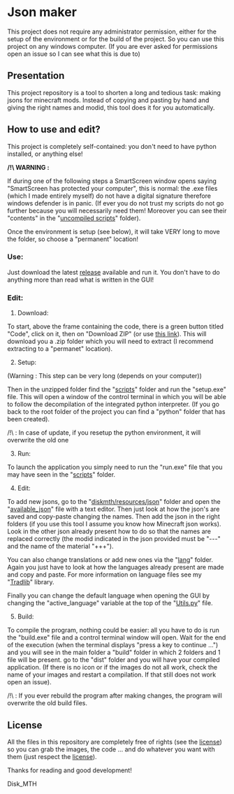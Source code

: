 # Json maker

This project does not require any administrator permission, either for the setup 
of the environment or for the build of the project. So you can use this project 
on any windows computer. (If you are ever asked for permissions open an 
issue so I can see what this is due to)


## Presentation

This project repository is a tool to shorten a long and tedious task: making jsons for minecraft mods. Instead of copying and pasting by hand and giving the right names and modid, this tool does it for you automatically.


## How to use and edit?

This project is completely self-contained: you don't need to have python installed, 
or anything else!

**__/!\ WARNING :__**

If during one of the following steps a SmartScreen window opens saying 
"SmartScreen has protected your computer", this is normal: the .exe files (which I made 
entirely myself) do not have a digital signature therefore windows defender is in panic. 
(If ever you do not trust my scripts do not go further because you will necessarily 
need them! Moreover you can see their "contents" in the "[uncompiled scripts](https://github.com/Disk-MTH/Json-maker/tree/master/scripts/uncompiled%20scripts)" folder).

Once the environment is setup (see below), it will take VERY long to move the folder, 
so choose a "permanent" location!


### Use:

Just download the latest [release](https://github.com/Disk-MTH/Json-maker/releases) available and run it. You don't have to do anything more than read what is written in the GUI!


### Edit:

1) Download:

To start, above the frame containing the code, there is a green button titled "Code", 
click on it, then on "Download ZIP" (or use [this link](https://github.com/Disk-MTH/Json-maker/archive/refs/heads/master.zip)). This will download you a .zip 
folder which you will need to extract (I recommend extracting to a "permanet" location). 

2) Setup:

(Warning : This step can be very long (depends on your computer))

Then in the unzipped folder find the "[scripts](https://github.com/Disk-MTH/Json-maker/tree/master/scripts)" folder and run the "setup.exe" 
file. This will open a window of the control terminal in which you will be able to 
follow the decompilation of the integrated python interpreter. (If you go back to 
the root folder of the project you can find a "python" folder that has been 
created).

/!\ : In case of update, if you resetup the python environment, it will overwrite the old 
one

3) Run:

To launch the application you simply need to run the "run.exe" file that you may have 
seen in the "[scripts](https://github.com/Disk-MTH/Json-maker/tree/master/scripts)" folder.

4) Edit:

To add new jsons, go to the "[diskmth/resources/json](https://github.com/Disk-MTH/Json-maker/tree/master/diskmth/resources/json)" folder and open the "[available_json](https://github.com/Disk-MTH/Json-maker/blob/master/diskmth/resources/json/available_json.json)" file with a text editor. Then just look at how the json's are saved and copy-paste changing the names. Then add the json in the right folders (if you use this tool I assume you know how Minecraft json works). Look in the other json already present how to do so that the names are replaced correctly (the modid indicated in the json provided must be "---" and the name of the material "+++"). 

You can also change translations or add new ones via the "[lang](https://github.com/Disk-MTH/Json-maker/tree/master/diskmth/resources/lang)" folder. Again you just have to look at how the languages ​​already present are made and copy and paste. For more information on language files see my "[Tradlib](https://github.com/Disk-MTH/Tradlib)" library. 

Finally you can change the default language when opening the GUI by changing the "active_language" variable at the top of the "[Utils.py](https://github.com/Disk-MTH/Json-maker/blob/master/diskmth/Utils.py)" file.

5) Build:

To compile the program, nothing could be easier: all you have to do is run the 
"build.exe" file and a control terminal window will open. Wait for the end of the 
execution (when the terminal displays "press a key to continue ...") and you will see in 
the main folder a "build" folder in which 2 folders and 1 file will be present. go to the 
"dist" folder and you will have your compiled application. (If there is no icon or if the 
images do not all work, check the name of your images and restart a compilation. If 
that still does not work open an issue).

/!\ : If you ever rebuild the program after making changes, the program will overwrite 
the old build files.


## License

All the files in this repository are completely free of rights (see the [license](https://github.com/Disk-MTH/Json-maker/blob/master/license.txt)) so 
you can grab the images, the code ... and do whatever you want with them (just 
respect the [license](https://github.com/Disk-MTH/Json-maker/blob/master/license.txt)).

Thanks for reading and good development!

Disk_MTH
